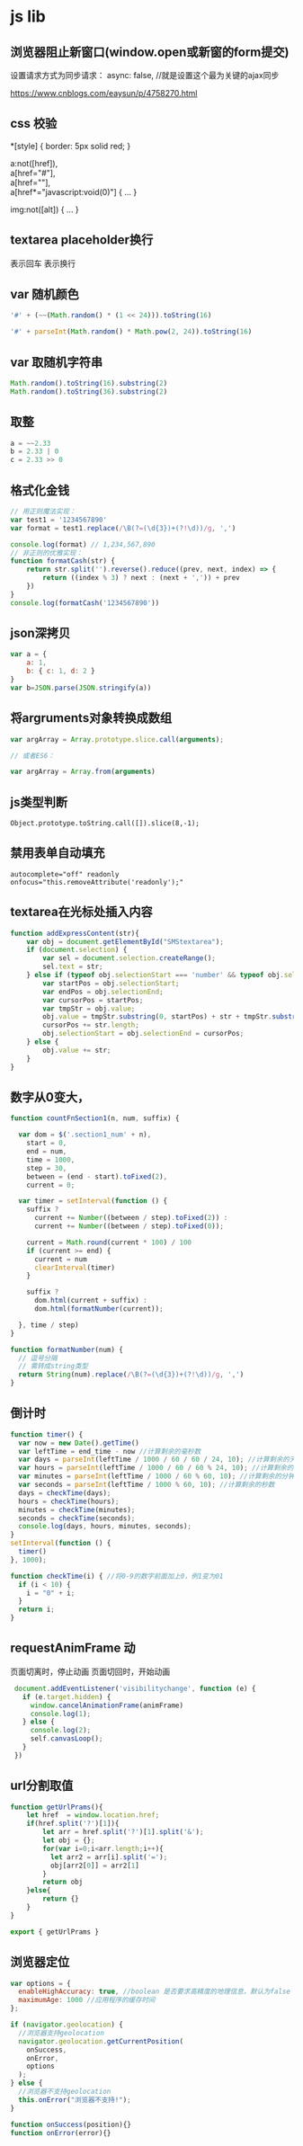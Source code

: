 # js lib

## 浏览器阻止新窗口(window.open或新窗的form提交)

设置请求方式为同步请求：
async: false, //就是设置这个最为关键的ajax同步  

https://www.cnblogs.com/eaysun/p/4758270.html

## css 校验

*[style] { 
    border: 5px solid red;
}

a:not([href]),  
a[href="#"],  
a[href=""],  
a[href*="javascript:void(0)"] { … } 

img:not([alt]) { ... } 


## textarea placeholder换行

&#13;&#10;

&#13; 表示回车
&#10;表示换行


## var 随机颜色

```js
'#' + (~~(Math.random() * (1 << 24))).toString(16)

'#' + parseInt(Math.random() * Math.pow(2, 24)).toString(16)
```

## var 取随机字符串

```js
Math.random().toString(16).substring(2)
Math.random().toString(36).substring(2)
```

## 取整

```js
a = ~~2.33
b = 2.33 | 0
c = 2.33 >> 0
```

## 格式化金钱

```js
// 用正则魔法实现：
var test1 = '1234567890'
var format = test1.replace(/\B(?=(\d{3})+(?!\d))/g, ',')

console.log(format) // 1,234,567,890
// 非正则的优雅实现：
function formatCash(str) {
    return str.split('').reverse().reduce((prev, next, index) => {
        return ((index % 3) ? next : (next + ',')) + prev
    })
}
console.log(formatCash('1234567890'))
```

## json深拷贝

```js
var a = {
    a: 1,
    b: { c: 1, d: 2 }
}
var b=JSON.parse(JSON.stringify(a))
```

## 将argruments对象转换成数组

```js
var argArray = Array.prototype.slice.call(arguments);

// 或者ES6：

var argArray = Array.from(arguments)
```

## js类型判断
`Object.prototype.toString.call([]).slice(8,-1);`

## 禁用表单自动填充
` autocomplete="off" readonly onfocus="this.removeAttribute('readonly');" 
`

## textarea在光标处插入内容
```js
function addExpressContent(str){
    var obj = document.getElementById("SMStextarea");
    if (document.selection) {  
        var sel = document.selection.createRange();  
        sel.text = str;  
    } else if (typeof obj.selectionStart === 'number' && typeof obj.selectionEnd === 'number') {  
        var startPos = obj.selectionStart;  
        var endPos = obj.selectionEnd;  
        var cursorPos = startPos;  
        var tmpStr = obj.value;  
        obj.value = tmpStr.substring(0, startPos) + str + tmpStr.substring(endPos, tmpStr.length);  
        cursorPos += str.length;  
        obj.selectionStart = obj.selectionEnd = cursorPos;  
    } else {  
        obj.value += str;  
    }  
}
```

## 数字从0变大，
```js
function countFnSection1(n, num, suffix) {

  var dom = $('.section1_num' + n),
    start = 0,
    end = num,
    time = 1000,
    step = 30,
    between = (end - start).toFixed(2),
    current = 0;

  var timer = setInterval(function () {
    suffix ?
      current += Number((between / step).toFixed(2)) :
      current += Number((between / step).toFixed(0));

    current = Math.round(current * 100) / 100
    if (current >= end) {
      current = num
      clearInterval(timer)
    }

    suffix ?
      dom.html(current + suffix) :
      dom.html(formatNumber(current));

  }, time / step)
}

function formatNumber(num) {
  // 逗号分隔
  // 需转成string类型
  return String(num).replace(/\B(?=(\d{3})+(?!\d))/g, ',')
}
```

## 倒计时
```js
function timer() {
  var now = new Date().getTime()
  var leftTime = end_time - now //计算剩余的毫秒数 
  var days = parseInt(leftTime / 1000 / 60 / 60 / 24, 10); //计算剩余的天数 
  var hours = parseInt(leftTime / 1000 / 60 / 60 % 24, 10); //计算剩余的小时 
  var minutes = parseInt(leftTime / 1000 / 60 % 60, 10); //计算剩余的分钟 
  var seconds = parseInt(leftTime / 1000 % 60, 10); //计算剩余的秒数 
  days = checkTime(days);
  hours = checkTime(hours);
  minutes = checkTime(minutes);
  seconds = checkTime(seconds);
  console.log(days, hours, minutes, seconds);
}
setInterval(function () {
  timer()
}, 1000);

function checkTime(i) { //将0-9的数字前面加上0，例1变为01 
  if (i < 10) {
    i = "0" + i;
  }
  return i;
}
```

##  requestAnimFrame 动
 页面切离时，停止动画
 页面切回时，开始动画
 ```js
  document.addEventListener('visibilitychange', function (e) {
    if (e.target.hidden) {
      window.cancelAnimationFrame(animFrame)
      console.log(1);
    } else {
      console.log(2);
      self.canvasLoop();
    }
  })
```

## url分割取值
```js
function getUrlPrams(){
    let href  = window.location.href;
    if(href.split('?')[1]){
        let arr = href.split('?')[1].split('&');
        let obj = {};
        for(var i=0;i<arr.length;i++){
          let arr2 = arr[i].split('=');
          obj[arr2[0]] = arr2[1]
        }
        return obj
    }else{
        return {}
    }
}

export { getUrlPrams }
```

## 浏览器定位
```js
var options = {
  enableHighAccuracy: true, //boolean 是否要求高精度的地理信息，默认为false
  maximumAge: 1000 //应用程序的缓存时间
};

if (navigator.geolocation) {
  //浏览器支持geolocation
  navigator.geolocation.getCurrentPosition(
    onSuccess,
    onError,
    options
  );
} else {
  //浏览器不支持geolocation
  this.onError("浏览器不支持!");
}

function onSuccess(position){}
function onError(error){}
```